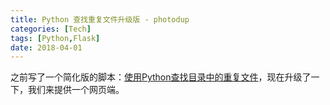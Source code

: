 ```yaml
---
title: Python 查找重复文件升级版 - photodup
categories: [Tech]
tags: [Python,Flask]
date: 2018-04-01
---
```


之前写了一个简化版的脚本：[使用Python查找目录中的重复文件](/posts/2018-03-22/find-duplicate-files-by-python/)，现在升级了一下，我们来提供一个网页端。